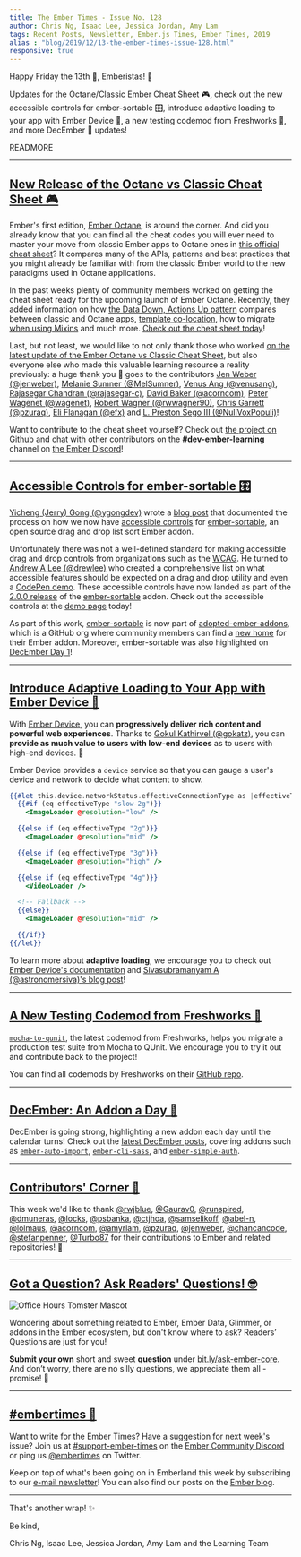 ```yaml
---
title: The Ember Times - Issue No. 128
author: Chris Ng, Isaac Lee, Jessica Jordan, Amy Lam
tags: Recent Posts, Newsletter, Ember.js Times, Ember Times, 2019
alias : "blog/2019/12/13-the-ember-times-issue-128.html"
responsive: true
---
```


Happy Friday the 13th 👻, Emberistas! 🐹

Updates for the Octane/Classic Ember Cheat Sheet 🎮,
check out the new accessible controls for ember-sortable 🎛️,
introduce adaptive loading to your app with Ember Device 📶,
a new testing codemod from Freshworks 🎉,
and more DecEmber 📆 updates! 

READMORE

---

## [New Release of the Octane vs Classic Cheat Sheet 🎮](https://ember-learn.github.io/ember-octane-vs-classic-cheat-sheet/)

Ember's first edition, [Ember Octane](https://emberjs.com/editions/octane/), is around the corner. And did you already know that you can find all the cheat codes you will ever need to master your move from classic Ember apps to Octane ones in [this official cheat sheet](https://ember-learn.github.io/ember-octane-vs-classic-cheat-sheet/)? It compares many of the APIs, patterns and best practices that you might already be familiar with from the classic Ember world to the new paradigms used in Octane applications.

In the past weeks plenty of community members worked on getting the cheat sheet ready for the upcoming launch of Ember Octane. Recently, they added information on how [the Data Down, Actions Up pattern](https://discuss.emberjs.com/t/readers-questions-what-is-meant-by-the-term-data-down-actions-up/15311) compares between classic and Octane apps, [template co-location](https://emberjs.github.io/rfcs/0481-component-templates-co-location.html), how to migrate [when using Mixins](https://api.emberjs.com/ember/3.14/classes/Mixin) and much more. [Check out the cheat sheet today](https://ember-learn.github.io/ember-octane-vs-classic-cheat-sheet/)!

Last, but not least, we would like to not only thank those who worked [on the latest update of the Ember Octane vs Classic Cheat Sheet](https://github.com/ember-learn/ember-octane-vs-classic-cheat-sheet/pull/19), but also everyone else who made this valuable learning resource a reality previously: a huge thank you 💖 goes to the contributors [Jen Weber (@jenweber)](https://github.com/jenweber), [Melanie Sumner (@MelSumner)](https://github.com/MelSumner), [Venus Ang (@venusang)](https://github.com/venusang), [Rajasegar Chandran (@rajasegar-c)](https://github.com/rajasegar-c), [David Baker (@acorncom)](https://github.com/acorncom), [Peter Wagenet (@wagenet)](https://github.com/wagenet), [Robert Wagner (@rwwagner90)](https://github.com/rwwagner90), [Chris Garrett (@pzuraq)](https://github.com/pzuraq), [Eli Flanagan (@efx)](https://github.com/efx) and [L. Preston Sego III (@NullVoxPopuli)](https://github.com/NullVoxPopuli)!

Want to contribute to the cheat sheet yourself? Check out [the project on Github](https://github.com/ember-learn/ember-octane-vs-classic-cheat-sheet) and chat with other contributors on the **#dev-ember-learning** channel on [the Ember Discord](https://discordapp.com/invite/emberjs)!

---

## [Accessible Controls for ember-sortable 🎛️](https://www.linkedin.com/pulse/open-source-a11y-deep-dive-ember-sortable-yicheng-jerry-gong/)

[Yicheng (Jerry) Gong (@ygongdev)](https://github.com/ygongdev) wrote a [blog post](https://www.linkedin.com/pulse/open-source-a11y-deep-dive-ember-sortable-yicheng-jerry-gong/) that documented the process on how we now have [accessible controls](https://github.com/adopted-ember-addons/ember-sortable/issues/269) for [ember-sortable](https://github.com/adopted-ember-addons/ember-sortable), an open source drag and drop list sort Ember addon.

Unfortunately there was not a well-defined standard for making accessible drag and drop controls from organizations such as the [WCAG](https://www.w3.org/WAI/standards-guidelines/wcag/). He turned to [Andrew A Lee (@drewlee)](https://github.com/drewlee) who created a comprehensive list on what accessible features should be expected on a drag and drop utility and even a [CodePen demo](https://codepen.io/drewlee/project/full/XWNLeE). These accessible controls have now landed as part of the [2.0.0 release](https://github.com/adopted-ember-addons/ember-sortable/releases/tag/v2.0.0) of the [ember-sortable](https://github.com/adopted-ember-addons/ember-sortable) addon. Check out the accessible controls at the [demo page](https://adopted-ember-addons.github.io/ember-sortable/demo/) today!

As part of this work, [ember-sortable](https://github.com/adopted-ember-addons/ember-sortable) is now part of [adopted-ember-addons](https://github.com/adopted-ember-addons), which is a GitHub org where community members can find a [new home](https://github.com/adopted-ember-addons/program-guidelines/blob/master/README.md) for their Ember addon. Moreover, ember-sortable was also highlighted on [DecEmber Day 1](https://blog.emberjs.com/2019/12/01/countdown-to-the-new-year-ember-sortable.html)!

---

## [Introduce Adaptive Loading to Your App with Ember Device 📶](https://twitter.com/_gokatz/status/1201534724696494081)

With [Ember Device](https://github.com/gokatz/ember-device), you can **progressively deliver rich content and powerful web experiences**. Thanks to [Gokul Kathirvel (@gokatz)](https://github.com/gokatz), you can **provide as much value to users with low-end devices** as to users with high-end devices. 💯

Ember Device provides a `device` service so that you can gauge a user's device and network to decide what content to show.

```handlebars
{{#let this.device.networkStatus.effectiveConnectionType as |effectiveType|}}
  {{#if (eq effectiveType "slow-2g")}}
    <ImageLoader @resolution="low" />

  {{else if (eq effectiveType "2g")}}
    <ImageLoader @resolution="mid" />

  {{else if (eq effectiveType "3g")}}
    <ImageLoader @resolution="high" />

  {{else if (eq effectiveType "4g")}}
    <VideoLoader />

  <!-- Fallback -->
  {{else}}
    <ImageLoader @resolution="mid" />

  {{/if}}
{{/let}}
```

To learn more about **adaptive loading**, we encourage you to check out [Ember Device's documentation](https://ember-device.netlify.com/) and [Sivasubramanyam A (@astronomersiva)'s blog post](https://siva.dev/adaptive-fetching/)!

---

## [A New Testing Codemod from Freshworks 🎉](https://twitter.com/shibulijack/status/1202280332663214080)

[`mocha-to-qunit`](https://github.com/freshdesk/ember-freshdesk-codemods/blob/master/transforms/mocha-to-qunit/README.md), the latest codemod from Freshworks, helps you migrate a production test suite from Mocha to QUnit. We encourage you to try it out and contribute back to the project!

You can find all codemods by Freshworks on their [GitHub repo](https://github.com/freshdesk/ember-freshdesk-codemods).

---

## [DecEmber: An Addon a Day 📆](https://blog.emberjs.com/tags/december.html)

DecEmber is going strong, highlighting a new addon each day until the calendar turns! Check out the [latest DecEmber posts](https://blog.emberjs.com/tags/december.html), covering addons such as [`ember-auto-import`](https://blog.emberjs.com/2019/12/06/countdown-to-the-new-year-ember-auto-import.html), [`ember-cli-sass`](https://blog.emberjs.com/2019/12/08/countdown-to-the-new-year-ember-cli-sass.html), and [`ember-simple-auth`](https://blog.emberjs.com/2019/12/13/countdown-to-the-new-year-ember-simple-auth.html). 

---

## [Contributors' Corner 👏](https://guides.emberjs.com/release/contributing/repositories/)

<p>This week we'd like to thank <a href="https://github.com/rwjblue" target="gh-user">@rwjblue</a>, <a href="https://github.com/Gaurav0" target="gh-user">@Gaurav0</a>, <a href="https://github.com/runspired" target="gh-user">@runspired</a>, <a href="https://github.com/dmuneras" target="gh-user">@dmuneras</a>, <a href="https://github.com/locks" target="gh-user">@locks</a>, <a href="https://github.com/psbanka" target="gh-user">@psbanka</a>, <a href="https://github.com/ctjhoa" target="gh-user">@ctjhoa</a>, <a href="https://github.com/samselikoff" target="gh-user">@samselikoff</a>, <a href="https://github.com/abel-n" target="gh-user">@abel-n</a>, <a href="https://github.com/lolmaus" target="gh-user">@lolmaus</a>, <a href="https://github.com/acorncom" target="gh-user">@acorncom</a>, <a href="https://github.com/amyrlam" target="gh-user">@amyrlam</a>, <a href="https://github.com/pzuraq" target="gh-user">@pzuraq</a>, <a href="https://github.com/jenweber" target="gh-user">@jenweber</a>, <a href="https://github.com/chancancode" target="gh-user">@chancancode</a>, <a href="https://github.com/stefanpenner" target="gh-user">@stefanpenner</a>, <a href="https://github.com/Turbo87" target="gh-user">@Turbo87</a>  for their contributions to Ember and related repositories! 💖</p>

---

## [Got a Question? Ask Readers' Questions! 🤓](https://docs.google.com/forms/d/e/1FAIpQLScqu7Lw_9cIkRtAiXKitgkAo4xX_pV1pdCfMJgIr6Py1V-9Og/viewform)

<div class="blog-row">
  <img class="float-right small transparent padded" alt="Office Hours Tomster Mascot" title="Readers' Questions" src="/images/tomsters/officehours.png" />

  <p>Wondering about something related to Ember, Ember Data, Glimmer, or addons in the Ember ecosystem, but don't know where to ask? Readers’ Questions are just for you!</p>

  <p><strong>Submit your own</strong> short and sweet <strong>question</strong> under <a href="https://bit.ly/ask-ember-core" target="rq">bit.ly/ask-ember-core</a>. And don’t worry, there are no silly questions, we appreciate them all - promise! 🤞</p>
</div>

---

## [#embertimes 📰](https://blog.emberjs.com/tags/newsletter.html)

Want to write for the Ember Times? Have a suggestion for next week's issue? Join us at [#support-ember-times](https://discordapp.com/channels/480462759797063690/485450546887786506) on the [Ember Community Discord](https://discordapp.com/invite/zT3asNS) or ping us [@embertimes](https://twitter.com/embertimes) on Twitter.

Keep on top of what's been going on in Emberland this week by subscribing to our [e-mail newsletter](https://the-emberjs-times.ongoodbits.com/)! You can also find our posts on the [Ember blog](https://emberjs.com/blog/tags/newsletter.html).

---

That's another wrap! ✨

Be kind,

Chris Ng, Isaac Lee, Jessica Jordan, Amy Lam and the Learning Team
